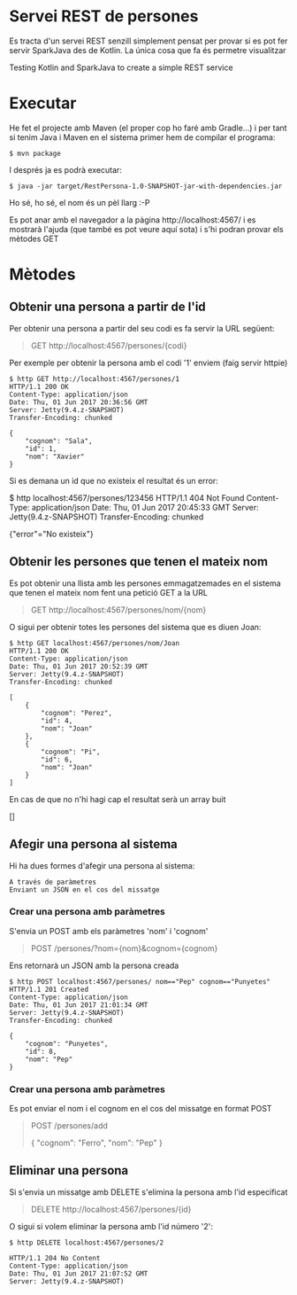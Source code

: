 Servei REST de persones
===========================

Es tracta d'un servei REST senzill simplement pensat per provar si es pot fer servir SparkJava des de Kotlin. 
La única cosa que fa és permetre visualitzar

Testing Kotlin and SparkJava to create a simple REST service

Executar
===========================
He fet el projecte amb Maven (el proper cop ho faré amb Gradle...) i per tant si tenim Java i Maven 
en el sistema primer hem de compilar el programa:

    $ mvn package

I després ja es podrà executar: 

    $ java -jar target/RestPersona-1.0-SNAPSHOT-jar-with-dependencies.jar
    
Ho sé, ho sé, el nom és un pèl llarg :-P 

Es pot anar amb el navegador a la pàgina http://localhost:4567/ i es mostrarà l'ajuda (que també es pot 
veure aquí sota) i s'hi podran provar els mètodes GET

Mètodes
=========================

Obtenir una persona a partir de l'id
---------------------------------------

Per obtenir una persona a partir del seu codi es fa servir la URL següent:

> GET http://localhost:4567/persones/{codi}

Per exemple per obtenir la persona amb el codi '1' enviem (faig servir httpie)

    $ http GET http://localhost:4567/persones/1
    HTTP/1.1 200 OK
    Content-Type: application/json
    Date: Thu, 01 Jun 2017 20:36:56 GMT
    Server: Jetty(9.4.z-SNAPSHOT)
    Transfer-Encoding: chunked

    {
        "cognom": "Sala",
        "id": 1,
        "nom": "Xavier"
    }

Si es demana un id que no existeix el resultat és un error:

  $ http localhost:4567/persones/123456
  HTTP/1.1 404 Not Found
  Content-Type: application/json
  Date: Thu, 01 Jun 2017 20:45:33 GMT
  Server: Jetty(9.4.z-SNAPSHOT)
  Transfer-Encoding: chunked

  {"error"="No existeix"}

Obtenir les persones que tenen el mateix nom
-------------------------------------------------

Es pot obtenir una llista amb les persones emmagatzemades en el sistema que tenen el mateix nom fent una petició GET a la URL

> GET http://localhost:4567/persones/nom/{nom}

O sigui per obtenir totes les persones del sistema que es diuen Joan:

    $ http GET localhost:4567/persones/nom/Joan
    HTTP/1.1 200 OK
    Content-Type: application/json
    Date: Thu, 01 Jun 2017 20:52:39 GMT
    Server: Jetty(9.4.z-SNAPSHOT)
    Transfer-Encoding: chunked

    [
        {
            "cognom": "Perez",
            "id": 4,
            "nom": "Joan"
        },
        {
            "cognom": "Pi",
            "id": 6,
            "nom": "Joan"
        }
    ]

En cas de que no n'hi hagi cap el resultat serà un array buit

  []

Afegir una persona al sistema
---------------------------------

Hi ha dues formes d'afegir una persona al sistema:

    A través de paràmetres
    Enviant un JSON en el cos del missatge

### Crear una persona amb paràmetres

S'envia un POST amb els paràmetres 'nom' i 'cognom'

> POST /persones/?nom={nom}&cognom={cognom}

Ens retornarà un JSON amb la persona creada

    $ http POST localhost:4567/persones/ nom=="Pep" cognom=="Punyetes"
    HTTP/1.1 201 Created
    Content-Type: application/json
    Date: Thu, 01 Jun 2017 21:01:34 GMT
    Server: Jetty(9.4.z-SNAPSHOT)
    Transfer-Encoding: chunked

    {
        "cognom": "Punyetes",
        "id": 8,
        "nom": "Pep"
    }

### Crear una persona amb paràmetres

Es pot enviar el nom i el cognom en el cos del missatge en format POST

> POST /persones/add
>
> {
>    "cognom": "Ferro",
>     "nom": "Pep"
> }

Eliminar una persona
-------------------------

Si s'envia un missatge amb DELETE s'elimina la persona amb l'id especificat

> DELETE http://localhost:4567/persones/{id}

O sigui si volem eliminar la persona amb l'id número '2':

    $ http DELETE localhost:4567/persones/2

    HTTP/1.1 204 No Content
    Content-Type: application/json
    Date: Thu, 01 Jun 2017 21:07:52 GMT
    Server: Jetty(9.4.z-SNAPSHOT)


